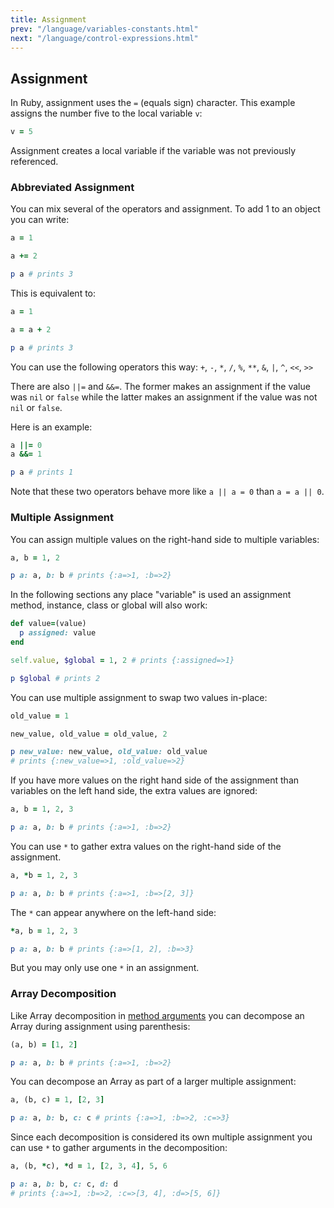 ```yaml
---
title: Assignment
prev: "/language/variables-constants.html"
next: "/language/control-expressions.html"
---
```


## Assignment

In Ruby, assignment uses the `=` (equals sign) character. This example
assigns the number five to the local variable `v`: 

```ruby
v = 5
```

Assignment creates a local variable if the variable was not previously
referenced.

### Abbreviated Assignment

You can mix several of the operators and assignment. To add 1 to an
object you can write:


```ruby
a = 1

a += 2

p a # prints 3
```

This is equivalent to:


```ruby
a = 1

a = a + 2

p a # prints 3
```

You can use the following operators this way: `+`, `-`, `*`, `/`, `%`,
`**`, `&`, `|`, `^`, `<<`, `>>`

There are also `||=` and `&&=`. The former makes an assignment if the
value was `nil` or `false` while the latter makes an assignment if the
value was not `nil` or `false`.

Here is an example:


```ruby
a ||= 0
a &&= 1

p a # prints 1
```

Note that these two operators behave more like `a || a = 0` than `a = a
|| 0`.

### Multiple Assignment

You can assign multiple values on the right-hand side to multiple
variables:


```ruby
a, b = 1, 2

p a: a, b: b # prints {:a=>1, :b=>2}
```

In the following sections any place "variable" is used an assignment
method, instance, class or global will also work:


```ruby
def value=(value)
  p assigned: value
end

self.value, $global = 1, 2 # prints {:assigned=>1}

p $global # prints 2
```

You can use multiple assignment to swap two values in-place:


```ruby
old_value = 1

new_value, old_value = old_value, 2

p new_value: new_value, old_value: old_value
# prints {:new_value=>1, :old_value=>2}
```

If you have more values on the right hand side of the assignment than
variables on the left hand side, the extra values are ignored:


```ruby
a, b = 1, 2, 3

p a: a, b: b # prints {:a=>1, :b=>2}
```

You can use `*` to gather extra values on the right-hand side of the
assignment.


```ruby
a, *b = 1, 2, 3

p a: a, b: b # prints {:a=>1, :b=>[2, 3]}
```

The `*` can appear anywhere on the left-hand side:


```ruby
*a, b = 1, 2, 3

p a: a, b: b # prints {:a=>[1, 2], :b=>3}
```

But you may only use one `*` in an assignment.

### Array Decomposition

Like Array decomposition in [method arguments](/language/methods-def.md)
you can decompose an Array during assignment using parenthesis:


```ruby
(a, b) = [1, 2]

p a: a, b: b # prints {:a=>1, :b=>2}
```

You can decompose an Array as part of a larger multiple assignment:


```ruby
a, (b, c) = 1, [2, 3]

p a: a, b: b, c: c # prints {:a=>1, :b=>2, :c=>3}
```

Since each decomposition is considered its own multiple assignment you
can use `*` to gather arguments in the decomposition:


```ruby
a, (b, *c), *d = 1, [2, 3, 4], 5, 6

p a: a, b: b, c: c, d: d
# prints {:a=>1, :b=>2, :c=>[3, 4], :d=>[5, 6]}
```

